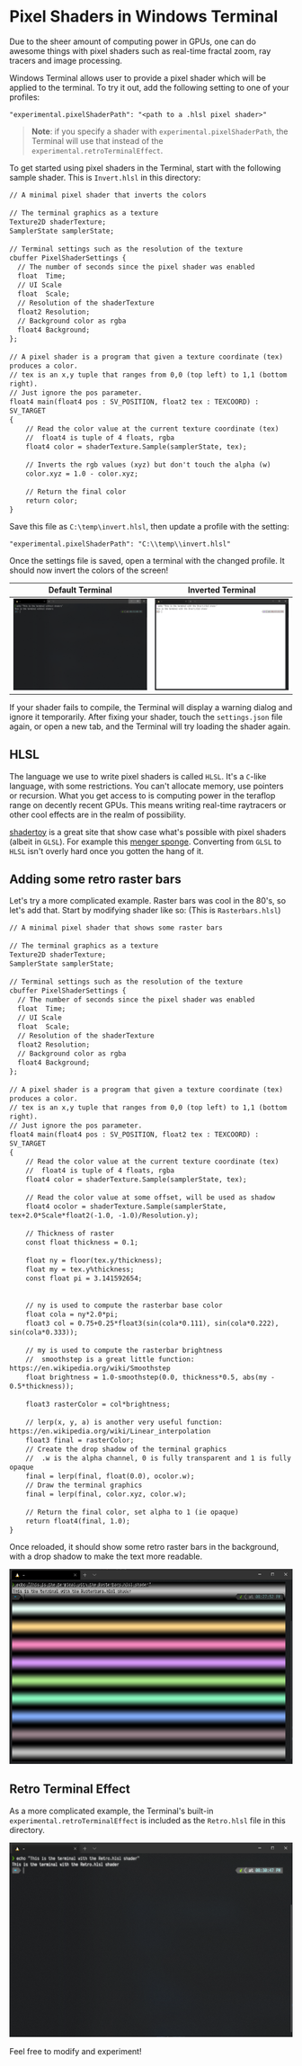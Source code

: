 # Pixel Shaders in Windows Terminal

Due to the sheer amount of computing power in GPUs, one can do awesome things with pixel shaders such as real-time fractal zoom, ray tracers and image processing.

Windows Terminal allows user to provide a pixel shader which will be applied to the terminal. To try it out, add the following setting to one of your profiles:

```
"experimental.pixelShaderPath": "<path to a .hlsl pixel shader>"
```
> **Note**: if you specify a shader with `experimental.pixelShaderPath`, the Terminal will use that instead of the `experimental.retroTerminalEffect`.

To get started using pixel shaders in the Terminal, start with the following sample shader. This is `Invert.hlsl` in this directory:

```hlsl
// A minimal pixel shader that inverts the colors

// The terminal graphics as a texture
Texture2D shaderTexture;
SamplerState samplerState;

// Terminal settings such as the resolution of the texture
cbuffer PixelShaderSettings {
  // The number of seconds since the pixel shader was enabled
  float  Time;
  // UI Scale
  float  Scale;
  // Resolution of the shaderTexture
  float2 Resolution;
  // Background color as rgba
  float4 Background;
};

// A pixel shader is a program that given a texture coordinate (tex) produces a color.
// tex is an x,y tuple that ranges from 0,0 (top left) to 1,1 (bottom right).
// Just ignore the pos parameter.
float4 main(float4 pos : SV_POSITION, float2 tex : TEXCOORD) : SV_TARGET
{
    // Read the color value at the current texture coordinate (tex)
    //  float4 is tuple of 4 floats, rgba
    float4 color = shaderTexture.Sample(samplerState, tex);

    // Inverts the rgb values (xyz) but don't touch the alpha (w)
    color.xyz = 1.0 - color.xyz;

    // Return the final color
    return color;
}
```

Save this file as `C:\temp\invert.hlsl`, then update a profile with the setting:

```
"experimental.pixelShaderPath": "C:\\temp\\invert.hlsl"
```

Once the settings file is saved, open a terminal with the changed profile. It should now invert the colors of the screen!


 Default Terminal | Inverted Terminal 
---------|---------
 ![Default Terminal](Screenshots/TerminalDefault.PNG) | ![Inverted Terminal](Screenshots/TerminalInvert.PNG) 


If your shader fails to compile, the Terminal will display a warning dialog and ignore it temporarily. After fixing your shader, touch the `settings.json` file again, or open a new tab, and the Terminal will try loading the shader again.

## HLSL

The language we use to write pixel shaders is called `HLSL`. It's a `C`-like language, with some restrictions. You can't allocate memory, use pointers or recursion.
What you get access to is computing power in the teraflop range on decently recent GPUs. This means writing real-time raytracers or other cool effects are in the realm of possibility.

[shadertoy](https://shadertoy.com/) is a great site that show case what's possible with pixel shaders (albeit in `GLSL`). For example this [menger sponge](https://www.shadertoy.com/view/4scXzn). Converting from `GLSL` to `HLSL` isn't overly hard once you gotten the hang of it.

## Adding some retro raster bars

Let's try a more complicated example. Raster bars was cool in the 80's, so let's add that. Start by modifying shader like so: (This is `Rasterbars.hlsl`)

```hlsl
// A minimal pixel shader that shows some raster bars

// The terminal graphics as a texture
Texture2D shaderTexture;
SamplerState samplerState;

// Terminal settings such as the resolution of the texture
cbuffer PixelShaderSettings {
  // The number of seconds since the pixel shader was enabled
  float  Time;
  // UI Scale
  float  Scale;
  // Resolution of the shaderTexture
  float2 Resolution;
  // Background color as rgba
  float4 Background;
};

// A pixel shader is a program that given a texture coordinate (tex) produces a color.
// tex is an x,y tuple that ranges from 0,0 (top left) to 1,1 (bottom right).
// Just ignore the pos parameter.
float4 main(float4 pos : SV_POSITION, float2 tex : TEXCOORD) : SV_TARGET
{
    // Read the color value at the current texture coordinate (tex)
    //  float4 is tuple of 4 floats, rgba
    float4 color = shaderTexture.Sample(samplerState, tex);

    // Read the color value at some offset, will be used as shadow
    float4 ocolor = shaderTexture.Sample(samplerState, tex+2.0*Scale*float2(-1.0, -1.0)/Resolution.y);

    // Thickness of raster
    const float thickness = 0.1;

    float ny = floor(tex.y/thickness);
    float my = tex.y%thickness;
    const float pi = 3.141592654;


    // ny is used to compute the rasterbar base color
    float cola = ny*2.0*pi;
    float3 col = 0.75+0.25*float3(sin(cola*0.111), sin(cola*0.222), sin(cola*0.333));

    // my is used to compute the rasterbar brightness
    //  smoothstep is a great little function: https://en.wikipedia.org/wiki/Smoothstep
    float brightness = 1.0-smoothstep(0.0, thickness*0.5, abs(my - 0.5*thickness));

    float3 rasterColor = col*brightness;

    // lerp(x, y, a) is another very useful function: https://en.wikipedia.org/wiki/Linear_interpolation
    float3 final = rasterColor;
    // Create the drop shadow of the terminal graphics
    //  .w is the alpha channel, 0 is fully transparent and 1 is fully opaque
    final = lerp(final, float(0.0), ocolor.w);
    // Draw the terminal graphics
    final = lerp(final, color.xyz, color.w);

    // Return the final color, set alpha to 1 (ie opaque)
    return float4(final, 1.0);
}
```

Once reloaded, it should show some retro raster bars in the background, with a drop shadow to make the text more readable.

 ![Rasterbars](Screenshots/TerminalRasterbars.PNG)

## Retro Terminal Effect

As a more complicated example, the Terminal's built-in `experimental.retroTerminalEffect` is included as the `Retro.hlsl` file in this directory. 

![Retro](Screenshots/TerminalRetro.PNG)

Feel free to modify and experiment!

